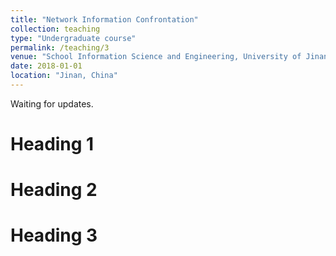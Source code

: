 ```yaml
---
title: "Network Information Confrontation"
collection: teaching
type: "Undergraduate course"
permalink: /teaching/3
venue: "School Information Science and Engineering, University of Jinan"
date: 2018-01-01
location: "Jinan, China"
---
```


Waiting for updates.

Heading 1
======

Heading 2
======

Heading 3
======
